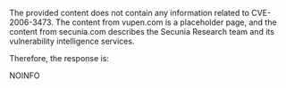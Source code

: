 The provided content does not contain any information related to CVE-2006-3473. The content from vupen.com is a placeholder page, and the content from secunia.com describes the Secunia Research team and its vulnerability intelligence services.

Therefore, the response is:

NOINFO